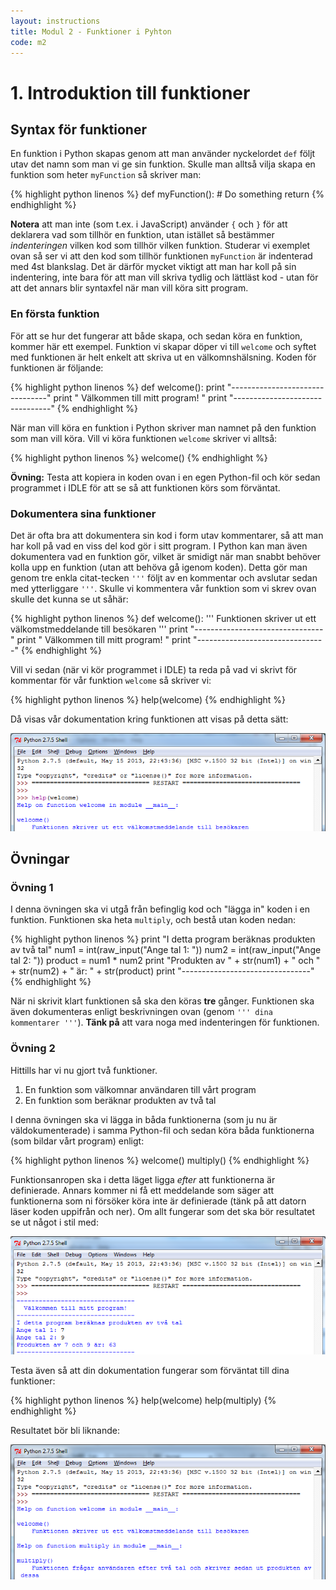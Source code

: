 ```yaml
---
layout: instructions
title: Modul 2 - Funktioner i Pyhton
code: m2
---
```


# 1. Introduktion till funktioner

## Syntax för funktioner

En funktion i Python skapas genom att man använder nyckelordet `def` följt utav det namn som man vi ge sin funktion. Skulle man alltså vilja skapa en funktion som heter `myFunction` så skriver man:

{% highlight python linenos %}
def myFunction():
    # Do something
    return
{% endhighlight %}

__Notera__ att man inte (som t.ex. i JavaScript) använder `{` och `}` för att deklarera vad som tillhör en funktion, utan istället så bestämmer _indenteringen_ vilken kod som tillhör vilken funktion. Studerar vi exemplet ovan så ser vi att den kod som tillhör funktionen `myFunction` är indenterad med 4st blankslag. Det är därför mycket viktigt att man har koll på sin indentering, inte bara för att man vill skriva tydlig och lättläst kod - utan för att det annars blir syntaxfel när man vill köra sitt program.

### En första funktion

För att se hur det fungerar att både skapa, och sedan köra en funktion, kommer här ett exempel. Funktion vi skapar döper vi till `welcome` och syftet med funktionen är helt enkelt att skriva ut en välkomnshälsning. Koden för funktionen är följande:

{% highlight python linenos %}
def welcome():
    print "--------------------------------"
    print "  Välkommen till mitt program!  "
    print "--------------------------------"
{% endhighlight %}

När man vill köra en funktion i Python skriver man namnet på den funktion som man vill köra. Vill vi köra funktionen `welcome` skriver vi alltså:

{% highlight python linenos %}
welcome()
{% endhighlight %}

__Övning:__ Testa att kopiera in koden ovan i en egen Python-fil och kör sedan programmet i IDLE för att se så att funktionen körs som förväntat.

### Dokumentera sina funktioner

Det är ofta bra att dokumentera sin kod i form utav kommentarer, så att man har koll på vad en viss del kod gör i sitt program. I Python kan man även dokumentera vad en funktion gör, vilket är smidigt när man snabbt behöver kolla upp en funktion (utan att behöva gå igenom koden). Detta gör man genom tre enkla citat-tecken `'''` följt av en kommentar och avslutar sedan med ytterliggare `'''`. Skulle vi kommentera vår funktion som vi skrev ovan skulle det kunna se ut såhär:

{% highlight python linenos %}
def welcome():
    '''
        Funktionen skriver ut ett välkomstmeddelande till besökaren
    '''
    print "--------------------------------"
    print "  Välkommen till mitt program!  "
    print "--------------------------------"
{% endhighlight %}

Vill vi sedan (när vi kör programmet i IDLE) ta reda på vad vi skrivt för kommentar för vår funktion `welcome` så skriver vi:

{% highlight python linenos %}
help(welcome)
{% endhighlight %}

Då visas vår dokumentation kring funktionen att visas på detta sätt:

![IDLE](images/idle1.png)

## Övningar

### Övning 1

I denna övningen ska vi utgå från befinglig kod och "lägga in" koden i en funktion. Funktionen ska heta `multiply`, och bestå utan koden nedan:

{% highlight python linenos %}
print "I detta program beräknas produkten av två tal"
num1 = int(raw_input("Ange tal 1: "))
num2 = int(raw_input("Ange tal 2: "))
product = num1 * num2
print "Produkten av " + str(num1) + " och " + str(num2) + " är: " + str(product)
print "--------------------------------"
{% endhighlight %}

När ni skrivit klart funktionen så ska den köras __tre__ gånger. Funktionen ska även dokumenteras enligt beskrivningen ovan (genom `''' dina kommentarer '''`). __Tänk på__ att vara noga med indenteringen för funktionen.

### Övning 2

Hittills har vi nu gjort två funktioner.

1. En funktion som välkomnar användaren till vårt program
2. En funktion som beräknar produkten av två tal

I denna övningen ska vi lägga in båda funktionerna (som ju nu är väldokumenterade) i samma Python-fil och sedan köra båda funktionerna (som bildar vårt program) enligt:

{% highlight python linenos %}
welcome()
multiply()
{% endhighlight %}

Funktionsanropen ska i detta läget ligga _efter_ att funktionerna är definierade. Annars kommer ni få ett meddelande som säger att funktionerna som ni försöker köra inte är definierade (tänk på att datorn läser koden uppifrån och ner). Om allt fungerar som det ska bör resultatet se ut något i stil med:

![](images/idle2.png)

Testa även så att din dokumentation fungerar som förväntat till dina funktioner:

{% highlight python linenos %}
help(welcome)
help(multiply)
{% endhighlight %}

Resultatet bör bli liknande:

![](images/idle3.png)